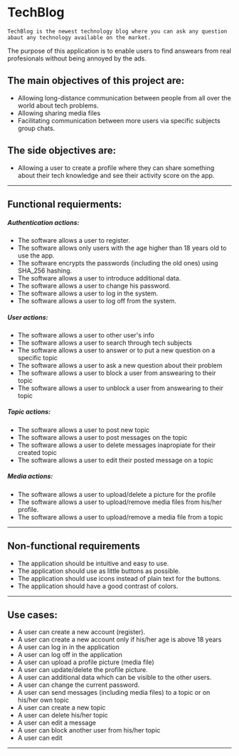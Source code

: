 # TechBlog

    TechBlog is the newest technology blog where you can ask any question abaut any technology available on the market.
The purpose of this application is to enable users to find answears from real profesionals without being annoyed by the ads.

## The main objectives of this project are:
- Allowing long-distance communication between people from all over the world about tech problems.
- Allowing sharing media files
- Facilitating communication between more users via specific subjects group chats.

## The side objectives are:
- Allowing a user to create a profile where they can share something about their tech knowledge and see their activity score on the app.

---
## Functional requierments:
#####  Authentication actions:
- The software allows a user to register.
- The software allows only users with the age higher than 18 years old to use the app.
- The software encrypts the passwords (including the old ones) using SHA_256 hashing.
- The software allows a user to introduce additional data.
- The software allows a user to change his password.
- The software allows a user to log in the system.
- The software allows a user to log off from the system.

#####  User actions:
- The software allows a user to other user's info
- The software allows a user to search through tech subjects
- The software allows a user to answer or to put a new question on a specific topic
- The software allows a user to ask a new question about their problem
- The software allows a user to block a user from answearing to their topic
- The software allows a user to unblock a user from answearing to their topic
 

##### Topic actions:
- The software allows a user to post new topic
- The software allows a user to post messages on the topic
- The software allows a user to delete messages inapropiate for their created topic
- The software allows a user to edit their posted message on a topic

##### Media actions:
- The software allows a user to upload/delete a picture for the profile
- The software allows a user to upload/remove media files from his/her profile.
- The software allows a user to upload/remove a media file from a topic

---
##  Non-functional requirements
- The application should be intuitive and easy to use.
- The application should use as little buttons as possible.
- The application should use icons instead of plain text for the buttons.
- The application should have a good contrast of colors.


---
## Use cases:
- A user can create a new account (register).
- A user can create a new account only if his/her age is above 18 years
- A user can log in in the application
- A user can log off in the application
- A user can upload a profile picture (media file)
- A user can update/delete the profile picture.
- A user can additional data which can be visible to the other users.
- A user can change the current password.
- A user can send messages (including media files) to a topic or on his/her own topic
- A user can create a new topic
- A user can delete his/her topic
- A user can edit a message
- A user can block another user from his/her topic
- A user can edit
---
